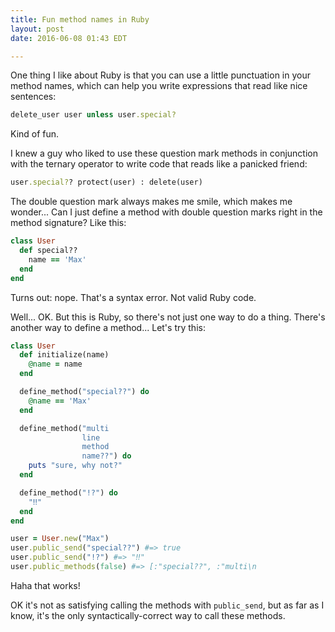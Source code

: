 ```yaml
---
title: Fun method names in Ruby
layout: post
date: 2016-06-08 01:43 EDT

---
```


One thing I like about Ruby is that you can use a little punctuation in your method names, which can help you write expressions that read like nice sentences:

```ruby
delete_user user unless user.special?
```

Kind of fun.

I knew a guy who liked to use these question mark methods in conjunction with the ternary operator to write code that reads like a panicked friend:

```ruby
user.special?? protect(user) : delete(user)
```

The double question mark always makes me smile, which makes me wonder...
Can I just define a method with double question marks right in the method signature?
Like this:

```ruby
class User
  def special??
    name == 'Max'
  end
end
```

Turns out: nope.
That's a syntax error.
Not valid Ruby code.

Well...
OK.
But this is Ruby, so there's not just one way to do a thing.
There's another way to define a method...
Let's try this:


```ruby
class User
  def initialize(name)
    @name = name
  end

  define_method("special??") do
    @name == 'Max'
  end

  define_method("multi
                line
                method
                name??") do
    puts "sure, why not?"
  end

  define_method("!?") do
    "‼"
  end
end

user = User.new("Max")
user.public_send("special??") #=> true
user.public_send("!?") #=> "‼"
user.public_methods(false) #=> [:"special??", :"multi\n                line\n                method\n                name??", :"!?"]
```

Haha that works!

OK it's not as satisfying calling the methods with `public_send`, but as far as I know, it's the only syntactically-correct way to call these methods.
